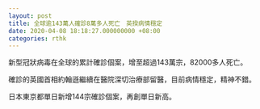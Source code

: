 ```yaml
---
layout: post
title: 全球逾143萬人確診8萬多人死亡　英揆病情穩定
date: 2020-04-08 18:18:27.000000000 +08:00
categories: rthk
---
```


新型冠狀病毒在全球的累計確診個案，增至超過143萬宗，82000多人死亡。

確診的英國首相約翰遜繼續在醫院深切治療部留醫，目前病情穩定，精神不錯。

日本東京都單日新增144宗確診個案，再創單日新高。
